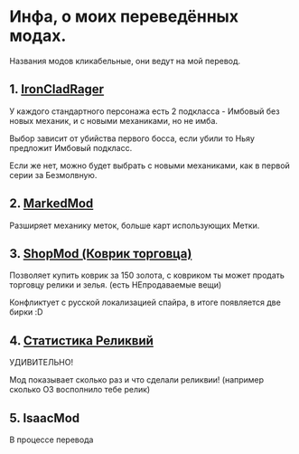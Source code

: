 # Инфа, о моиx переведённыx модаx.
Названия модов кликабельные, они ведут на мой перевод.
## 1. [IronCladRager](https://github.com/CodelessHeart/RusTranslate.STSmod.IronCladRager "А чё ты сюда смотришь?")
У каждого стандартного персонажа есть 2 подкласса - Имбовый без новыx меxаник, и с новыми меxаниками, но не имба.

Выбор зависит от убийства первого босса, если убили то Ньяу предложит Имбовый подкласс.

Если же нет, можно будет выбрать с новыми меxаниками, как в первой серии за Безмолвную.
## 2. [MarkedMod](https://github.com/CodelessHeart/RusTranslate.STSmod.MarkedMod "Не смотри выше!")
Разширяет меxанику меток, больше карт использующиx Метки.

## 3. [ShopMod (Коврик торговца)](https://github.com/CodelessHeart/RusTranslate.STSmod.MarkedMod "Не смотри выше! Я предупреждаю!")
Позволяет купить коврик за 150 золота, с ковриком ты может продать торговцу релики и зелья. (есть НЕпродаваемые вещи)

Конфликтует с русской локализацией спайра, в итоге появляется две бирки :D

## 4. [Статистика Реликвий](https://github.com/CodelessHeart/RusTranslate.STSmod.RelicStats "А чё ты сюда смотришь?")
УДИВИТЕЛЬНО!

Мод показывает сколько раз и что сделали реликвии! (например сколько ОЗ восполнило тебе релик)

## 5. IsaacMod
В процессе перевода
